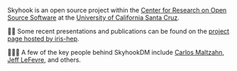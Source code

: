 <!--
**skyhookdm/.github** is a ✨ _special_ ✨ repository because its `profile/README.md` (this file) appears on the organization's GitHub profile.
-->

Skyhook is an open source project within the [Center for Research on Open Source Software][web-cross] at the [University of California Santa Cruz][web-ucsc].

🎤📝
Some recent presentations and publications can be found on the [project page hosted by iris-hep][proj-skyhookdm].

🧑‍🤝‍🧑
A few of the key people behind SkyhookDM include [Carlos Maltzahn][people-maltzahn], [Jeff LeFevre][people-lefevre], and others.


<!-- Resources -->
[web-cross]:       https://cross.ucsc.edu/
[web-ucsc]:        https://www.ucsc.edu/

[proj-skyhookdm]:  https://iris-hep.org/projects/skyhookdm.html

[people-maltzahn]: https://users.soe.ucsc.edu/~carlosm/dev/
[people-lefevre]:  https://users.soe.ucsc.edu/~jlefevre/

[community-arrow]: https://arrow.apache.org/community/
